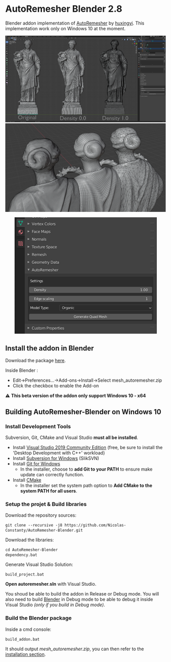 # AutoRemesher Blender 2.8

Blender addon implementation of [AutoRemesher](https://github.com/huxingyi/autoremesher) by [huxingyi](https://github.com/huxingyi).
This implementation work only on Windows 10 at the moment.

![](https://raw.githubusercontent.com/Nicolas-Constanty/AutoRemesher-Blender/master/screenshots/00.PNG)
![](https://raw.githubusercontent.com/Nicolas-Constanty/AutoRemesher-Blender/master/screenshots/04.PNG)
<p align="center">
 <a href="https://raw.githubusercontent.com/Nicolas-Constanty/AutoRemesher-Blender/master/screenshots/03.PNG"><img src="https://raw.githubusercontent.com/Nicolas-Constanty/AutoRemesher-Blender/master/screenshots/03.PNG" /></a>
 </p>
 
## Install the addon in Blender
Download the package [here](https://github.com/Nicolas-Constanty/AutoRemesher-Blender/releases).

Inside Blender :

- Edit->Preferences...->Add-ons->Install->Select mesh_autoremesher.zip
- Click the checkbox to enable the Add-on

⚠️ **This beta version of the addon only support Windows 10 - x64**

## Building AutoRemesher-Blender on Windows 10

### Install Development Tools
Subversion, Git, CMake and Visual Studio **must all be installed**.

* Install [Visual Studio 2019 Community Edition](https://visualstudio.microsoft.com/) (free, be sure to install the 'Desktop Development with C++' workload)
* Install [Subversion for Windows](http://www.sliksvn.com/en/download) (SlikSVN)
* Install [Git for Windows](https://gitforwindows.org/)
  * In the installer, choose to **add Git to your PATH** to ensure make update can correctly function.
* Install [CMake](http://cmake.org/)
  * In the installer set the system path option to **Add CMake to the system PATH for all users**.

### Setup the projet & Build libraries

Download the repository sources:

```
git clone --recursive -j8 https://github.com/Nicolas-Constanty/AutoRemesher-Blender.git
```
Download the libraries:
```
cd AutoRemesher-Blender
dependency.bat
```
Generate Visual Studio Solution:
```
build_project.bat
```

**Open autoremesher.sln** with Visual Studio.

You shoud be able to build the addon in Release or Debug mode. You will also need to build [Blender](https://github.com/blender/blender) in Debug mode to be able to debug it inside Visual Studio *(only if you build in Debug mode)*.

### Build the Blender package

Inside a cmd console:
```
build_addon.bat
```
It should output *mesh_autoremesher.zip*, you can then refer to the [installation section](https://github.com/Nicolas-Constanty/AutoRemesher-Blender#install-the-addon-in-blender).
